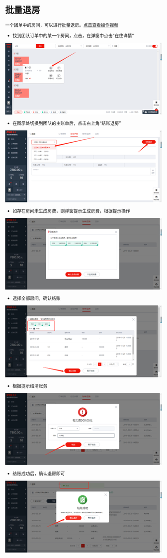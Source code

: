 # 批量退房

一个团单中的房间，可以进行批量退房。[点击查看操作视频](http://crs-pms-vidio.oss-cn-beijing.aliyuncs.com/%E6%89%B9%E9%87%8F%E9%80%80%E6%88%BF.mp4)

* 找到团队订单中的某一个房间，点击，在弹窗中点击“在住详情”

![](../../../.gitbook/assets/image%20%2827%29.png)

* 在图示处切换到团队的主账单后，点击右上角“结账退房”

![](../../../.gitbook/assets/image%20%28390%29.png)

* 如存在房间未生成房费，则弹窗提示生成房费，根据提示操作

![](../../../.gitbook/assets/image%20%28279%29.png)

* 选择全部房间，确认结账

![](../../../.gitbook/assets/image%20%28226%29.png)

* 根据提示结清账务

![](../../../.gitbook/assets/image%20%28392%29.png)

* 结账成功后，确认退房即可

![](../../../.gitbook/assets/image%20%28216%29.png)

